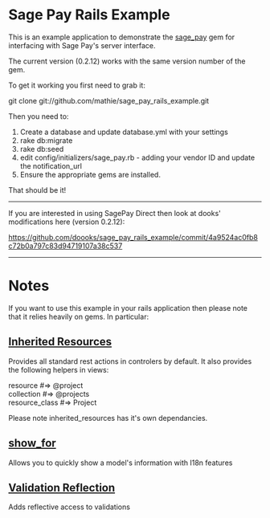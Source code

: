 # Sage Pay Rails Example

This is an example application to demonstrate the [sage_pay](http://github.com/mathie/sage_pay) gem
for interfacing with Sage Pay's server interface.

The current version (0.2.12) works with the same version number of the gem.

To get it working you first need to grab it:

git clone git://github.com/mathie/sage_pay_rails_example.git

Then you need to:

 1. Create a database and update database.yml with your settings
 2. rake db:migrate
 3. rake db:seed
 4. edit config/initializers/sage_pay.rb - adding your vendor ID and update the notification_url
 5. Ensure the appropriate gems are installed.
 
 That should be it!
 
 ---
 
 If you are interested in using SagePay Direct then look at dooks' modifications
 here (version 0.2.12): 
 
 https://github.com/doooks/sage_pay_rails_example/commit/4a9524ac0fb8c72b0a797c83d94719107a38c537
 
 ---
 
 # Notes
 
 If you want to use this example in your rails application then please note that it relies heavily on gems.  In particular:
 
 ## [Inherited Resources](https://github.com/josevalim/inherited_resources)
 
 Provides all standard rest actions in controlers by default.
 It also provides the following helpers in views:

 resource        #=> @project  
 collection      #=> @projects  
 resource_class  #=> Project  
 
 Please note inherited_resources has it's own dependancies.
 
 ## [show_for](https://github.com/plataformatec/show_for)
 
 Allows you to quickly show a model's information with I18n features
 
 ## [Validation Reflection](https://github.com/redinger/validation_reflection)
 
 Adds reflective access to validations